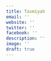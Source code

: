 ```yaml
---
title: Tasmiyah
email: ''
website: ''
twitter: ''
facebook: ''
description: ''
image: ''
draft: true
---
```

